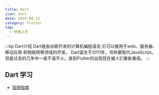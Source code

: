```yaml
---
title: Dart
icon: dart
date: 2019-08-13
category: flutter
tag:
  - 快速上手
---
```


:::tip Dart介绍
Dart是由⾕歌开发的计算机编程语⾔,它可以被⽤于web、服务器、移动应⽤ 和物联⽹等领域的开发。
Dart诞⽣于2011年，号称要取代JavaScript。但是过去的⼏年中⼀直不温不⽕。直到Flutter的出现现在被⼈们重新重视。
:::

## Dart 学习
<PDF url="https://oss.w2gd.top/pdf/Dartlearning.pdf" />

- [官网指南](https://dart.cn/guides)